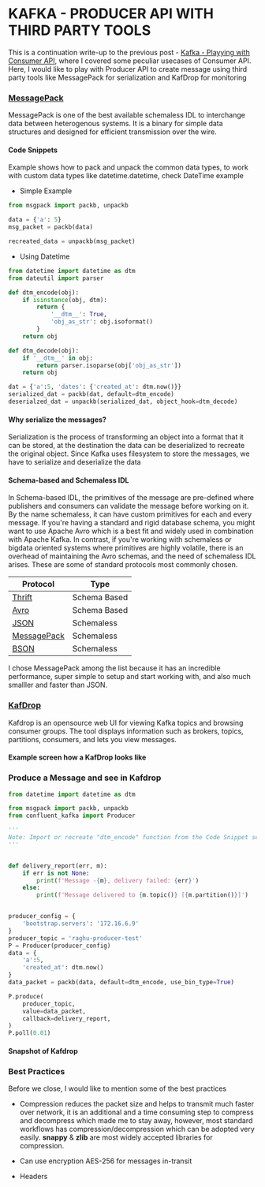 # KAFKA - PRODUCER API WITH THIRD PARTY TOOLS

This is a continuation write-up to the previous post - [Kafka - Playying with Consumer API](https://dev.to/nraghu/kafka-playing-with-consumer-api-using-python-library-3b50), where I covered some peculiar usecases of Consumer API.
Here, I would like to play with Producer API to create message using third party tools like MessagePack for serialization and KafDrop for monitoring

### [MessagePack](https://msgpack.org/index.html)
MessagePack is one of the best available schemaless IDL to interchange data between heterogenous systems. It is a binary for simple data structures and designed for efficient transmission over the wire.

#### Code Snippets
Example shows how to pack and unpack the common data types, to work with custom data types like datetime.datetime, check DateTime example

 - Simple Example
```python
from msgpack import packb, unpackb

data = {'a': 5}
msg_packet = packb(data)

recreated_data = unpackb(msg_packet)
```

 - Using Datetime
```python
from datetime import datetime as dtm
from dateutil import parser

def dtm_encode(obj):
    if isinstance(obj, dtm):
        return {
            '__dtm__': True,
            'obj_as_str': obj.isoformat()
        }
    return obj

def dtm_decode(obj):
    if '__dtm__' in obj:
        return parser.isoparse(obj['obj_as_str'])
    return obj

dat = {'a':5, 'dates': {'created_at': dtm.now()}}
serialized_dat = packb(dat, default=dtm_encode)
deserialzed_dat = unpackb(serialized_dat, object_hook=dtm_decode)
```

#### Why serialize the messages?
Serialization is the process of transforming an object into a format that it can be stored, at the destination the data can be deserialized to recreate the original object. Since Kafka uses filesystem to store the messages, we have to serialize and deserialize the data

#### Schema-based and Schemaless IDL
In Schema-based IDL, the primitives of the message are pre-defined where publishers and consumers can validate the message before working on it. By the name schemaless, it can have custom primitives for each and every message.
If you're having a standard and rigid database schema, you might want to use Apache Avro which is a best fit and widely used in combination with Apache Kafka. In contrast, if you're working with schemaless or bigdata oriented systems where primitives are highly volatile, there is an overhead of maintaining the Avro schemas, and the need of schemaless IDL arises. These are some of standard protocols most commonly chosen.

| Protocol | Type |
| -------- | -------- |
| [Thrift](https://www.thrift.apache.org) | Schema Based |
| [Avro](https://avro.apache.org) | Schema Based |
| [JSON](www.json.org) | Schemaless |
| [MessagePack](https://msgpack.org/index.html) | Schemaless|
| [BSON](http://bsonspec.org/) | Schemaless |

I chose MessagePack among the list because it has an incredible performance, super simple to setup and start working with, and also much smalller and faster than JSON.

### [KafDrop](https://github.com/obsidiandynamics/kafdrop)
<p>
Kafdrop is an opensource web UI for viewing Kafka topics and browsing consumer groups. The tool displays information such as brokers, topics, partitions, consumers, and lets you view messages.
</p>

#### Example screen how a KafDrop looks like

### Produce a Message and see in Kafdrop
```python
from datetime import datetime as dtm

from msgpack import packb, unpackb
from confluent_kafka import Producer

'''
Note: Import or recreate "dtm_encode" function from the Code Snippet section 
'''


def delivery_report(err, m):
    if err is not None:
        print(f'Message -{m}, delivery failed: {err}')
    else:
        print(f'Message delivered to {m.topic()} [{m.partition()}]')


producer_config = {
    'bootstrap.servers': '172.16.6.9'
}
producer_topic = 'raghu-producer-test'
P = Producer(producer_config)
data = {
    'a':5,
    'created_at': dtm.now()
}
data_packet = packb(data, default=dtm_encode, use_bin_type=True)

P.produce(
    producer_topic,
    value=data_packet,
    callback=delivery_report,
)
P.poll(0.01)
```

#### Snapshot of Kafdrop

### Best Practices
Before we close, I would like to mention some of the best practices

 - Compression reduces the packet size and helps to transmit much faster over network, it is an additional and a time consuming step to compress and decompress which made me to stay away, however, most standard workflows has compression/decompression which can be adopted very easily. **snappy** & **zlib** are most widely accepted libraries for compression.

 - Can use encryption AES-256 for messages in-transit
 - Headers
